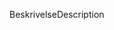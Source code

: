 <span data-ttu-id="a8409-101">Beskrivelse</span><span class="sxs-lookup"><span data-stu-id="a8409-101">Description</span></span>
